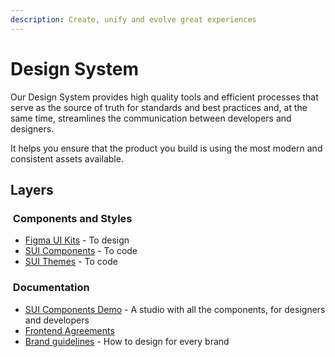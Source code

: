 ```yaml
---
description: Create, unify and evolve great experiences
---
```


# Design System

Our Design System provides high quality tools and efficient processes that serve as the source of truth for standards and best practices and, at the same time, streamlines the communication between developers and designers.

It helps you ensure that the product you build is using the most modern and consistent assets available.

## Layers

###  Components and Styles

- [Figma UI Kits](Figma-UI-Kits.md) - To design
- [SUI Components](SUI-Components) - To code
- [SUI Themes](SUI-Theme) - To code

###  Documentation

- [SUI Components Demo](https://sui-components.now.sh/) - A studio with all the components, for designers and developers
- [Frontend Agreements](https://docs.mpi-internal.com/scmspain/es-td-agreements/Frontend/)
- [Brand guidelines](https://www.lingoapp.com/107121/) - How to design for every brand
